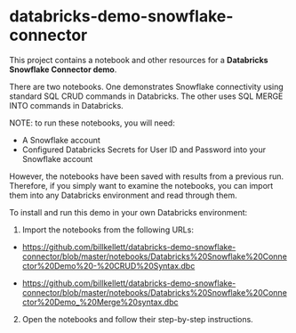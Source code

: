 # databricks-demo-snowflake-connector

This project contains a notebook and other resources for a __Databricks Snowflake Connector demo__.

There are two notebooks.  One demonstrates Snowflake connectivity using standard SQL CRUD commands in Databricks. The other uses SQL MERGE INTO commands in Databricks.

NOTE: to run these notebooks, you will need:

- A Snowflake account
- Configured Databricks Secrets for User ID and Password into your Snowflake account

However, the notebooks have been saved with results from a previous run.  Therefore, if you simply want to examine the notebooks, you can import them into any Databricks environment and read through them.

To install and run this demo in your own Databricks environment:

1. Import the notebooks from the following URLs: 

- https://github.com/billkellett/databricks-demo-snowflake-connector/blob/master/notebooks/Databricks%20Snowflake%20Connector%20Demo%20-%20CRUD%20Syntax.dbc

- https://github.com/billkellett/databricks-demo-snowflake-connector/blob/master/notebooks/Databricks%20Snowflake%20Connector%20Demo_%20Merge%20syntax.dbc

2. Open the notebooks and follow their step-by-step instructions.
